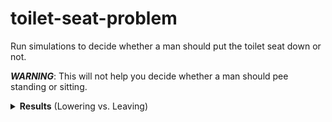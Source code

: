 # toilet-seat-problem
Run simulations to decide whether a man should put the toilet seat down or not.

***WARNING***: This will not help you decide whether a man should pee standing or sitting.

<details>
  <summary><b>Results</b> (Lowering vs. Leaving)</summary>

  I simulated 10k days with the following settings:
  
  ```csharp
  var visitors = new List<ToiletCustomerSettings>()
{
	new ToiletCustomerSettings()
	{
		Name = "Susan",
		PeeStrategy = new SitAndLeavePeeStrategy(),
		PooStrategy = new PooAndLeaveStrategy(),
		MinDailyPeeTimes = 5,
		MaxDailyPeeTimes = 9,
		MinDailyPooTimes = 0,
		MaxDailyPooTimes = 2,
	},
	new ToiletCustomerSettings()
	{
		Name = "Steve",
		PeeStrategy = new StandAndLeavePeeStrategy(),
		PooStrategy = new PooAndLeaveStrategy(),
		MinDailyPeeTimes = 4,
		MaxDailyPeeTimes = 7,
		MinDailyPooTimes = 0,
		MaxDailyPooTimes = 2,
	},
};

var simulationSettings = new SimulationSettings
{
	Visitors = visitors,
	DaysToSimulate = 10000,
	RandomWeightCalculationStrategy = new VisitsLeftPow3Strategy(),
	InitialToiletSeatState = ToiletSeatState.Random,
	RandomSeedInstance = default,
};
  ```
Everybody just leaves the toilet seat as it is at the end of every visit. And that gives us around **7.75** toilet seat interactions per day.

If I change Steve's pee strategy to "always lower the seat":
```csharp
visitors[1].PeeStrategy = new StandAndLowerPeeStrategy();
```
that will give us around **11.2** toilet seat interactions per day.

*Changing Steve's strategy to "sit and leave" will drop interactions to zero, but it's a different story.*
</details>
